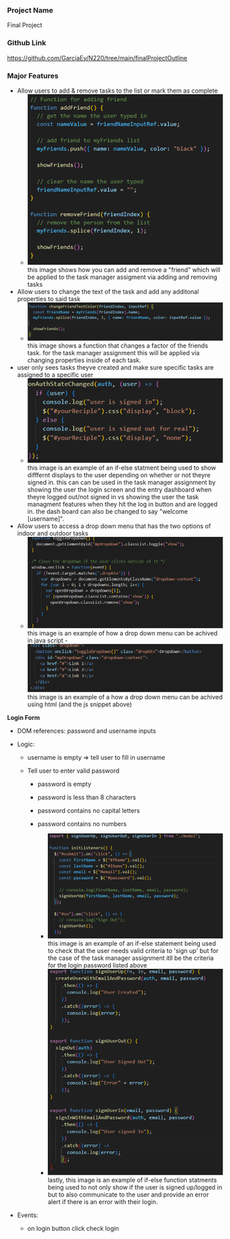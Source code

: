 ### Project Name

Final Project

### Github Link

https://github.com/GarciaEy/N220/tree/main/finalProjectOutline

### Major Features

- Allow users to add & remove tasks to the list or mark them as complete
  - ![add and remove](image-3.png) this image shows how you can add and remove a "friend" which will be applied to the task manager assigment via adding and removing tasks
- Allow users to change the text of the task and add any additonal properties to said task
  - ![change properties](image-4.png)this image shows a function that changes a factor of the friends task. for the task manager assignment this will be applied via changing properties inside of each task.
- user only sees tasks theyve created and make sure specific tasks are assigned to a specific user
  - ![display function](image-1.png) this image is an example of an if-else statment being used to show difffernt displays to the user depending on whether or not theyre signed in. this can can be used in the task manager assignment by showing the user the login screen and the entry dashboard when theyre logged out/not signed in vs showing the user the task managment features when they hit the log in button and are logged in. the dash board can also be changed to say "welcome [username]".
- Allow users to access a drop down menu that has the two options of indoor and outdoor tasks
  - ![drop down js](image-5.png) this image is an example of how a drop down menu can be achived in java script -![drop down html](image-6.png) this image is an example of a how a drop down menu can be achived using html (and the js snippet above)

**Login Form**

- DOM references: password and username inputs
- Logic:

  - username is empty => tell user to fill in username
  - Tell user to enter valid password

    - password is empty
    - password is less than 8 characters
    - password contains no capital letters
    - password contains no numbers

      - ![criteria function](image.png) this image is an example of an if-else statement being used to check that the user needs valid criteria to 'sign up' but for the case of the task manager assignment itll be the criteria for the login password listed above
      - ![errors](image-2.png) lastly, this image is an example of if-else function statments being used to not only show if the user is signed up/logged in but to also communicate to the user and provide an error alert if there is an error with their login.

- Events:
  - on login button click check login
